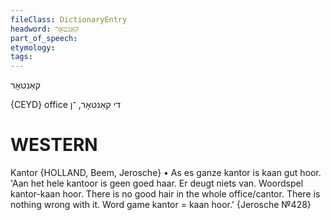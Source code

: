 ```yaml
---
fileClass: DictionaryEntry
headword: קאַנטאָר
part_of_speech: 
etymology: 
tags: 
---
```

קאַנטאָר

{CEYD}
office	 די קאַנטאָר, ־ן

WESTERN
========

Kantor {HOLLAND, Beem, Jerosche}
	•	As es ganze kantor is kaan gut hoor. 'Aan het hele kantoor is geen goed haar. Er deugt niets van. Woordspel kantor-kaan hoor. There is no good hair in the whole office/cantor. There is nothing wrong with it. Word game kantor = kaan hoor.' {Jerosche №428}